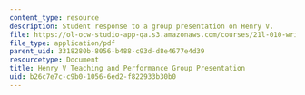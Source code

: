 ```yaml
---
content_type: resource
description: Student response to a group presentation on Henry V.
file: https://ol-ocw-studio-app-qa.s3.amazonaws.com/courses/21l-010-writing-with-shakespeare-fall-2010/b26c7e7cc9b010566ed2f822933b30b0_MIT21L_010F10_assn10.pdf
file_type: application/pdf
parent_uid: 3318280b-8056-b488-c93d-d8e4677e4d39
resourcetype: Document
title: Henry V Teaching and Performance Group Presentation
uid: b26c7e7c-c9b0-1056-6ed2-f822933b30b0
---
```

